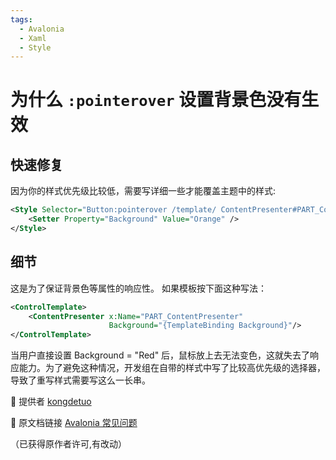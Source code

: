 ```yaml
---
tags:
  - Avalonia
  - Xaml
  - Style
---
```

# 为什么 `:pointerover` 设置背景色没有生效

## 快速修复

因为你的样式优先级比较低，需要写详细一些才能覆盖主题中的样式:

```xml
<Style Selector="Button:pointerover /template/ ContentPresenter#PART_ContentPresenter">
    <Setter Property="Background" Value="Orange" />
</Style>
```

## 细节

这是为了保证背景色等属性的响应性。
如果模板按下面这种写法：

```xml
<ControlTemplate>
    <ContentPresenter x:Name="PART_ContentPresenter"
                      Background="{TemplateBinding Background}"/>
</ControlTemplate>
```

当用户直接设置 Background = "Red" 后，鼠标放上去无法变色，这就失去了响应能力。为了避免这种情况，开发组在自带的样式中写了比较高优先级的选择器，导致了重写样式需要写这么一长串。

💖 提供者 [kongdetuo](https://github.com/kongdetuo)

🔗 原文档链接 [Avalonia 常见问题](https://kongdetuo.github.io/posts/avalonia-faq/)

（已获得原作者许可,有改动）